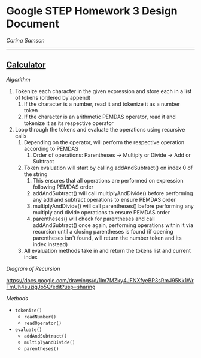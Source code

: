 # Google STEP Homework 3 Design Document
*Carina Samson*
_______
<u>**Calculator**</u>
-------
*Algorithm*
1. Tokenize each character in the given expression and store each in a list of tokens (ordered by append)
    1. If the character is a number, read it and tokenize it as a number token
    2. If the character is an arithmetic PEMDAS operator, read it and tokenize it as its respective operator
2. Loop through the tokens and evaluate the operations using recursive calls
    1. Depending on the operator, will perform the respective operation according to PEMDAS
        1. Order of operations: Parentheses -> Multiply or Divide -> Add or Subtract
    2. Token evaluation will start by calling addAndSubtract() on index 0 of the string
        1. This ensures that all operations are performed on expression following PEMDAS order
        2. addAndSubtract() will call multiplyAndDivide() before performing any add and subtract operations to ensure PEMDAS order
        3. multiplyAndDivide() will call parentheses() before performing any multiply and divide operations to ensure PEMDAS order
        4. parentheses() will check for parentheses and call addAndSubtract() once again, performing operations within it via recursion until a closing parentheses is found (if opening parentheses isn't found, will return the number token and its index instead)
    3. All evaluation methods take in and return the tokens list and current index

*Diagram of Recursion*

https://docs.google.com/drawings/d/1lm7MZky4JFNXfyeBP3sRmJ95Kk1WrTmUh4suzigJo5Q/edit?usp=sharing

*Methods*
- `tokenize()`
    - `readNumber()`
    - `readOperator()`
- `evaluate()`
    - `addAndSubtract()`
    - `multiplyAndDivide()`
    - `parentheses()`